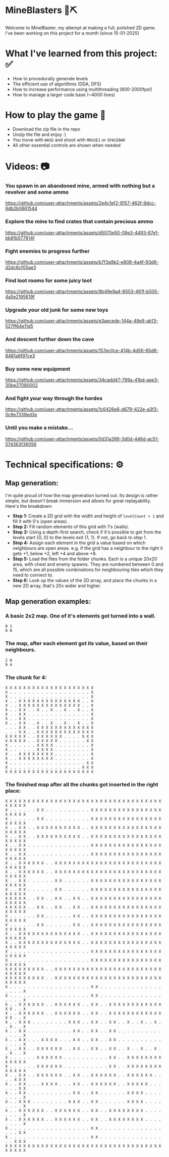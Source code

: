 # MineBlasters 🧨⛏️

Welcome to MineBlaster, my attempt at making a full, polished 2D game. I've been working on this project for a month (since 15-01-2025)

# What I've learned from this project: ✅
- How to procedurally generate levels
- The efficient use of algorithms (DDA, DFS)
- How to increase performance using multithreading (800-2000fps!)
- How to manage a larger code base (~4000 lines)

# How to play the game 🏃
- Download the zip file in the repo
- Unzip the file and enjoy :)
- You move with `WASD` and shoot with `MOUSE1` or `SPACEBAR`
- All other essential controls are shown when needed

# Videos: 📷

### You spawn in an abandoned mine, armed with nothing but a revolver and some ammo
https://github.com/user-attachments/assets/2e4c1ef2-9157-462f-9dcc-9db2b0661544

### Explore the mine to find crates that contain precious ammo
https://github.com/user-attachments/assets/d5075e50-09e3-4493-87e1-bb81b577614f

### Fight enemies to progress further
https://github.com/user-attachments/assets/b7f3a9b2-e808-4a4f-93d6-d2dc6cf05ae3

### Find loot rooms for some juicy loot
https://github.com/user-attachments/assets/9b49e9a4-8503-461f-b505-4a5e2195619f

### Upgrade your old junk for some new toys
https://github.com/user-attachments/assets/e3aecede-144a-48e9-ab13-527ff64e11d5

### And descent further down the cave
https://github.com/user-attachments/assets/157ec0ce-414b-4d56-85d8-8481a6f97ce3

### Buy some new equipment
https://github.com/user-attachments/assets/34cadd47-799a-41bd-aee3-30be27080002

### And fight your way through the hordes
https://github.com/user-attachments/assets/1c6426e8-d679-422e-a3f3-0c9e7339ed3e

### Until you make a mistake...
https://github.com/user-attachments/assets/0d31a399-3d0d-446d-ac51-574363f36056

# Technical specifications: ⚙️

## Map generation:
I'm quite proud of how the map generation turned out. Its design is rather simple, but doesn't break immersion and allows for great replayability. Here's the breakdown:
- **Step 1:**
Create a 2D grid with the width and height of `levelCount + 1` and fill it with 0's (open areas).
- **Step 2:**
Fill random elements of this grid with 1's (walls).
- **Step 3:**
Using a depth-first search, check if it's possible to get from the levels start {0, 0} to the levels exit {1, 1}. If not, go back to step 1.
- **Step 4:**
Assign each element in the grid a value based on which neighbours are open areas. e.g. if the grid has a neighbour to the right it gets +1, below +2, left +4 and above +8.
- **Step 5:**
Load the files from the folder chunks. Each is a unique 20x20 area, with chest and enemy spawns. They are numbered between 0 and 15, which are all possible combinations for neighbouring tiles which they need to connect to.
- **Step 6:**
Look up the values of the 2D array, and place the chunks in a new 2D array, that's 20x wider and higher.

## Map generation examples:

### A basic 2x2 map. One of it's elements got turned into a wall.
```
0 1
0 0
```

### The map, after each element got its value, based on their neighbours.
```
2 0
9 4
```

### The chunk for 4:
```
X X X X X X X X X X X X X X X X X X X X
X . . . . . . . . . . . . . . . . . . X
X . . . . . . . . . . . . . . . . . . X
X . . X X X X X X X X X X X X X X . . X
X . . X X X X X X X X X X X X X X . . X
X . . X X . . X . . X . . X . . X . . X
X . . X X . . . . . . . . . . . . . . X
X . . X X . . . . . . . . . . . . . . X
X . . X X . . X . . X . . X . . X . . X
. . . X X . . X X X X X X X X X X X X X
. . . X X . . X X X X X X X X X X X X X
X X X X X . . X X X X X X . . . . X X X
X X X X X . . X X X X X . . . . . . X X
X . . . . . . X X X X . . . . . . . . X
X . . . . . . X X X X . . . . . . . . X
X . . X X X X X X X X . . . . . . . . X
X . . X X X X X X X X . . . . . . . . X
X . . . . . . . . . . . . . . . . . X X
X . . . . . . . . . . . . . . . . X X X
X X X X X X X X X X X X X X X X X X X X
```

### The finished map after all the chunks got inserted in the right place:
```
X X X X X X X X X X X X X X X X X X X X X X X X X X X X X X X X X X X X X X X X
X . . . . . . X X . . . . . . . . . . X X X X X X X X X X X X X X X X X X X X X
X . . . . . . X X . . . . . . . . . . X X X X X X X X X X X X X X X X X X X X X
X . . X X . . X X X X X X X X X X . . X X X X X X X X X X X X X X X X X X X X X
X . . X X . . X X X X X X X X X X . . X X X X X X X X X X X X X X X X X X X X X
X . . X X . . . . . . . . . . . . . . X X X X X X X X X X X X X X X X X X X X X
X . . X X . . . . . . . . . . . . . . X X X X X X X X X X X X X X X X X X X X X
X . . X X X X X X . . X X X X X X X X X X X X X X X X X X X X X X X X X X X X X
X . . X X X X X X . . X X X X X X X X X X X X X X X X X X X X X X X X X X X X X
X . . X X . . . . . . X X . . . . . . X X X X X X X X X X X X X X X X X X X X X
X . . X X . . . . . . X X . . . . . . X X X X X X X X X X X X X X X X X X X X X
X X X X X . . X X . . X X . . X X . . X X X X X X X X X X X X X X X X X X X X X
X X X X X . . X X . . X X . . X X . . X X X X X X X X X X X X X X X X X X X X X
X . . . . . . X X . . . . . . X X . . X X X X X X X X X X X X X X X X X X X X X
X . . . . . . X X . . . . . . X X . . X X X X X X X X X X X X X X X X X X X X X
X . . X X X X X X X X X X X X X X . . X X X X X X X X X X X X X X X X X X X X X
X . . X X X X X X X X X X X X X X . . X X X X X X X X X X X X X X X X X X X X X
X . . . . . . . . . . . . . . . . . . X X X X X X X X X X X X X X X X X X X X X
X . . . . . . . . . . . . . . . . . . X X X X X X X X X X X X X X X X X X X X X
X X X X X X X X X . . X X X X X X X X X X X X X X X X X X X X X X X X X X X X X
X X X X X X X X X . . X X X X X X X X X X X X X X X X X X X X X X X X X X X X X
X . . . . . . . . . . . . . . . . . . X X . . . . . . . . . . . . . . . . . . X
X . . . . . . . . . . . . . . . . . . X X . . . . . . . . . . . . . . . . . . X
X . . X X X X X X . . X X X X X X . . X X . . X X X X X X X X X X X X X X . . X
X . . X X X X X X . . X X X X X X . . X X . . X X X X X X X X X X X X X X . . X
X . . X X X . . . . . . . . X X X . . X X . . X X . . X . . X . . X . . X . . X
X . . X X . . . . . . . . . . X X . . X X . . X X . . . . . . . . . . . . . . X
X . . X X . . . X X X X . . . X X . . X X . . X X . . . . . . . . . . . . . . X
X . . X X . . X X X X X X . . X X . . X X . . X X . . X . . X . . X . . X . . X
X . . . . . . X X X X X X . . . . . . . . . . X X . . X X X X X X X X X X X X X
X . . . . . . X X X X X X . . . . . . . . . . X X . . X X X X X X X X X X X X X
X . . X X . . X X X X X X . . X X . . X X X X X X . . X X X X X X . . . . X X X
X . . X X . . . X X X X . . . X X . . X X X X X X . . X X X X X . . . . . . X X
X . . X X . . . . . . . . . . X X . . X X . . . . . . X X X X . . . . . . . . X
X . . X X X . . . . . . . . X X X . . X X . . . . . . X X X X . . . . . . . . X
X . . X X X X X X . . X X X X X X . . X X . . X X X X X X X X . . . . . . . . X
X . . X X X X X X . . X X X X X X . . X X . . X X X X X X X X . . . . . . . . X
X . . . . . . . . . . . . . . . . . . X X . . . . . . . . . . . . . . . . . X X
X . . . . . . . . . . . . . . . . . . X X . . . . . . . . . . . . . . . . X X X
X X X X X X X X X X X X X X X X X X X X X X X X X X X X X X X X X X X X X X X X
```



